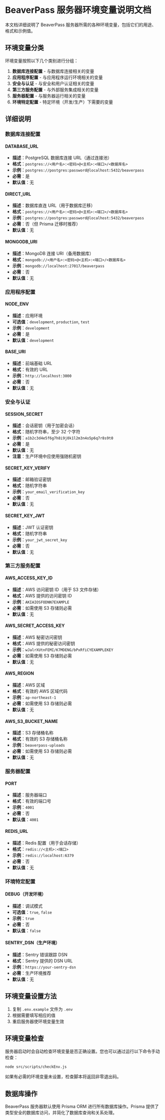 # BeaverPass 服务器环境变量说明文档

本文档详细说明了 BeaverPass 服务器所需的各种环境变量，包括它们的用途、格式和示例值。

## 环境变量分类

环境变量按照以下几个类别进行分组：

1. **数据库连接配置** - 与数据库连接相关的变量
2. **应用程序配置** - 与应用程序运行环境相关的变量
3. **安全与认证** - 与安全和用户认证相关的变量
4. **第三方服务配置** - 与外部服务集成相关的变量
5. **服务器配置** - 与服务器运行相关的变量
6. **环境特定配置** - 特定环境（开发/生产）下需要的变量

## 详细说明

### 数据库连接配置

#### DATABASE_URL
- **描述**：PostgreSQL 数据库连接 URL（通过连接池）
- **格式**：`postgres://<用户名>:<密码>@<主机>:<端口>/<数据库名>`
- **示例**：`postgres://postgres:password@localhost:5432/beaverpass`
- **必需**：是
- **默认值**：无

#### DIRECT_URL
- **描述**：数据库直连 URL（用于数据库迁移）
- **格式**：`postgres://<用户名>:<密码>@<主机>:<端口>/<数据库名>`
- **示例**：`postgres://postgres:password@localhost:5432/beaverpass`
- **必需**：否（但 Prisma 迁移时推荐）
- **默认值**：无

#### MONGODB_URI
- **描述**：MongoDB 连接 URI（备用数据库）
- **格式**：`mongodb://<用户名>:<密码>@<主机>:<端口>/<数据库名>`
- **示例**：`mongodb://localhost:27017/beaverpass`
- **必需**：否
- **默认值**：无

### 应用程序配置

#### NODE_ENV
- **描述**：应用环境
- **可选值**：`development`, `production`, `test`
- **示例**：`development`
- **必需**：是
- **默认值**：`development`

#### BASE_URI
- **描述**：前端基础 URL
- **格式**：有效的 URL
- **示例**：`http://localhost:3000`
- **必需**：否
- **默认值**：无

### 安全与认证

#### SESSION_SECRET
- **描述**：会话密钥（用于加密会话）
- **格式**：随机字符串，至少 32 个字符
- **示例**：`a1b2c3d4e5f6g7h8i9j0k1l2m3n4o5p6q7r8s9t0`
- **必需**：是
- **默认值**：无
- **注意**：生产环境中应使用强随机密钥

#### SECRET_KEY_VERIFY
- **描述**：邮箱验证密钥
- **格式**：随机字符串
- **示例**：`your_email_verification_key`
- **必需**：否
- **默认值**：无

#### SECRET_KEY_JWT
- **描述**：JWT 认证密钥
- **格式**：随机字符串
- **示例**：`your_jwt_secret_key`
- **必需**：否
- **默认值**：无

### 第三方服务配置

#### AWS_ACCESS_KEY_ID
- **描述**：AWS 访问密钥 ID（用于 S3 文件存储）
- **格式**：AWS 提供的访问密钥 ID
- **示例**：`AKIAIOSFODNN7EXAMPLE`
- **必需**：如需使用 S3 存储则必需
- **默认值**：无

#### AWS_SECRET_ACCESS_KEY
- **描述**：AWS 秘密访问密钥
- **格式**：AWS 提供的秘密访问密钥
- **示例**：`wJalrXUtnFEMI/K7MDENG/bPxRfiCYEXAMPLEKEY`
- **必需**：如需使用 S3 存储则必需
- **默认值**：无

#### AWS_REGION
- **描述**：AWS 区域
- **格式**：有效的 AWS 区域代码
- **示例**：`ap-northeast-1`
- **必需**：如需使用 S3 存储则必需
- **默认值**：无

#### AWS_S3_BUCKET_NAME
- **描述**：S3 存储桶名称
- **格式**：有效的 S3 存储桶名称
- **示例**：`beaverpass-uploads`
- **必需**：如需使用 S3 存储则必需
- **默认值**：无

### 服务器配置

#### PORT
- **描述**：服务器端口
- **格式**：有效的端口号
- **示例**：`4001`
- **必需**：否
- **默认值**：`4001`

#### REDIS_URL
- **描述**：Redis 配置（用于会话存储）
- **格式**：`redis://<主机>:<端口>`
- **示例**：`redis://localhost:6379`
- **必需**：否
- **默认值**：无

### 环境特定配置

#### DEBUG（开发环境）
- **描述**：调试模式
- **可选值**：`true`, `false`
- **示例**：`true`
- **必需**：否
- **默认值**：`false`

#### SENTRY_DSN（生产环境）
- **描述**：Sentry 错误跟踪 DSN
- **格式**：Sentry 提供的 DSN URL
- **示例**：`https://your-sentry-dsn`
- **必需**：生产环境推荐
- **默认值**：无

## 环境变量设置方法

1. 复制 `.env.example` 文件为 `.env`
2. 根据需要填写相应的值
3. 重启服务器使环境变量生效

## 环境变量检查

服务器启动时会自动检查环境变量是否正确设置。您也可以通过运行以下命令手动检查：

```bash
node src/scripts/checkEnv.js
```

如果有必需的环境变量未设置，检查脚本将返回非零退出码。

## 数据库操作

BeaverPass 服务器默认使用 Prisma ORM 进行所有数据库操作。Prisma 提供了类型安全的数据库访问，并简化了数据库查询和关系处理。 